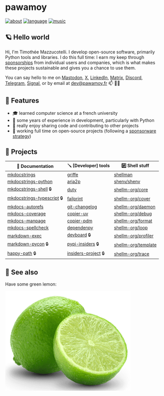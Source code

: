 # pawamoy

[![about](https://img.shields.io/badge/docs-about-708FCC.svg?style=flat)](https://pawamoy.github.io/about)
[![language](https://img.shields.io/badge/language-ACGT-white.svg?style=flat)](https://en.wikipedia.org/wiki/DNA)
[![music](https://img.shields.io/badge/music-breakcore-708FCC.svg?style=flat)](https://www.youtube.com/watch?v=5IzuEw8ZZ1A)

## 🪐 Hello world

Hi, I'm Timothée Mazzucotelli.
I develop open-source software, primarily Python tools and libraries.
I do this full time: I earn my keep through [sponsorships](https://github.com/sponsors/pawamoy)
from individual users and companies,
which is what makes these projects sustainable
and gives you a chance to use them.

You can say hello to me on
[Mastodon](https://fosstodon.org/@pawamoy),
[X](https://x.com/pawamoy),
[LinkedIn](https://www.linkedin.com/in/tmazzucotelli/),
[Matrix](https://matrix.to/#/@pawamoy:matrix.org),
[Discord](https://discordapp.com/users/393362331494776833),
[Telegram](https://t.me/pawamoy),
[Signal](https://signal.me/#eu/NBYY34FhSLL4A54k52+pI2It8qVBQy/pYDQBt+qxNej1IHVuqppNvKURTQuwrTXP),
or by email at dev@pawamoy.fr 📫 👋🏼

## 🌱 Features

- 🎓 learned computer science at a french university
- 🐍 some years of experience in development, particularly with Python
- 🎠 really enjoy sharing code and contributing to other projects
- 👔 working full time on open-source projects
  (following a [sponsorware strategy](https://pawamoy.github.io/insiders))

## 🌲 Projects

📘 Documentation | 🪛 [Developer] tools | #️⃣ Shell stuff
---------------- | ------------------ | --------------------
[mkdocstrings](https://github.com/mkdocstrings/mkdocstrings) | [griffe](https://github.com/mkdocstrings/griffe) | [shellman](https://github.com/pawamoy/)
[mkdocstrings-python](https://github.com/mkdocstrings/python) | [aria2p](https://github.com/pawamoy/aria2p) | [shenv/shenv](https://github.com/shenv/)
[mkdocstrings-shell](https://github.com/mkdocstrings/shell) 🔒 | [duty](https://github.com/pawamoy/duty) | [shellm-org/core](https://github.com/shellm-org/)
[mkdocstrings-typescript](https://github.com/mkdocstrings/typescript) 🔒 | [failprint](https://github.com/pawamoy/failprint) | [shellm-org/cover](https://github.com/shellm-org/)
[mkdocs-autorefs](https://github.com/mkdocstrings/autorefs) | [git-changelog](https://github.com/pawamoy/git-changelog) | [shellm-org/daemon](https://github.com/shellm-org/)
[mkdocs-coverage](https://github.com/pawamoy/coverage) | [copier-uv](https://github.com/pawamoy/copier-uv) | [shellm-org/debug](https://github.com/shellm-org/)
[mkdocs-manpage](https://github.com/pawamoy/manpage) | [copier-pdm](https://github.com/pawamoy/copier-pdm) | [shellm-org/format](https://github.com/shellm-org/)
[mkdocs-spellcheck](https://github.com/pawamoy/spellcheck) | [dependenpy](https://github.com/pawamoy/dependenpy) | [shellm-org/loop](https://github.com/shellm-org/)
[markdown-exec](https://github.com/pawamoy/markdown-exec) | [devboard](https://github.com/pawamoy/devboard) 🔒 | [shellm-org/profiler](https://github.com/shellm-org/)
[markdown-pycon](https://github.com/pawamoy/markdown-pycon) 🔒 | [pypi-insiders](https://github.com/pawamoy/pypi-insiders) 🔒 | [shellm-org/template](https://github.com/shellm-org/)
[happy-path](https://github.com/pawamoy/happy-path) 🔒 | [insiders-project](https://github.com/pawamoy/insiders-project) 🔒 | [shellm-org/trace](https://github.com/shellm-org/)

## 🍋 See also

Have some green lemon:

![green lemon](green_lemon.png)
